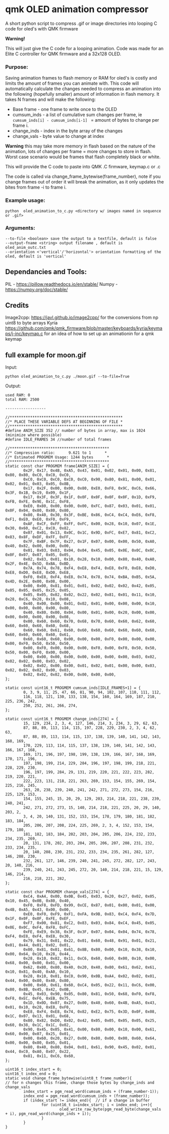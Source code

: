 # qmk OLED animation compressor
A short python script to compress .gif or image directories into looping C code for oled's with QMK firmware

**Warning!**

This will just give the C code for a looping animation. Code was made for an Elite C controller for QMK firmware and a 32x128 OLED. 

### Purpose: 

Saving animation frames to flash memory or RAM for oled's is costly and limits the amount of frames you can animate with. This code will automatically calculate the changes needed to compress an animation into the following (hopefully smaller) amount of information in flash memory. It takes N frames and will make the following:

* Base frame -  one frame to write once to the OLED
* cumsum_inds - a list of cumulative sum changes per frame, ie ```cumsum_inds[i] - cumsum_inds[i-1] ``` = amount of bytes to change per frame i.
* change_inds - index in the byte array of the changes
* change_vals - byte value to change at index

**Warning** this may take more memory in flash based on the nature of the animation, lots of changes per frame = more changes to store in flash. Worst case scenario would be frames that flash completely black or white. 

This will provide the C code to paste into QMK .C firmware, keymap.c or <name of keyboard>.c
  
The code is called via change_frame_bytewise(frame_number), note if you change frames out of order it will break the animation, as it only updates the bites from frame -i to frame i.

### Example usage:  

```python  oled_animation_to_c.py <directory w/ images named in sequence or .gif>```

### Arguments:

```
--to-file <boolean> save the output to a textfile, default is false
--output-fname <string> output filename , default is oled_anim_outc.txt
--orientation <'vertical'/'horizontal'> orientation formatting of the oled, default is 'vertical'  

```


## Dependancies and Tools:

PIL - https://pillow.readthedocs.io/en/stable/
Numpy - https://numpy.org/doc/stable/

## Credits

Image2cpp: https://javl.github.io/image2cpp/ for the conversions from np uint8 to byte arrays
Kyria https://github.com/qmk/qmk_firmware/blob/master/keyboards/kyria/keymaps/j-inc/keymap.c
for an idea of how to set up an animationin for a qmk keymap




## full example for moon.gif

Input:
```
python oled_animation_to_c.py ./moon.gif --to-file=True
```
Output:
```
used RAM: 0
total RAM: 2500

------------------

//**************************************************
//* PLACE THESE VARIABLE DEFS AT BEGINNING OF FILE *
//**************************************************
#define ANIM_SIZE 352 // number of bytes in array, max is 1024 (minimize where possible)
#define IDLE_FRAMES 34 //number of total frames

//********************************************
//* Compression ratio:      9.621 to 1      *
//* Estimated PROGMEM Usage: 1244 bytes      *
//********************************************
static const char PROGMEM frame[ANIM_SIZE] = {
        0x2F, 0x17, 0x4B, 0xA5, 0x43, 0x01, 0x02, 0x01, 0x00, 0x81, 0x80, 0x80, 0xC0, 0xC0, 0xC0,
        0xC0, 0xC0, 0xC0, 0xC0, 0xC0, 0x90, 0x80, 0x81, 0x00, 0x01, 0x02, 0x01, 0x03, 0x05, 0x8B,
        0x17, 0x2F, 0x00, 0x00, 0x80, 0xE0, 0xF8, 0x9C, 0xC6, 0x66, 0x3F, 0x1B, 0x19, 0x09, 0x1F,
        0x17, 0x3F, 0x3F, 0x1F, 0x0F, 0x0F, 0x0F, 0x0F, 0x1D, 0xF9, 0xFB, 0xFE, 0x9E, 0x1C, 0xF8,
        0xE0, 0x80, 0x00, 0x00, 0x00, 0xFC, 0x87, 0x03, 0x01, 0x01, 0x0F, 0x04, 0x80, 0x80, 0x80,
        0x80, 0x40, 0x30, 0x3F, 0xBE, 0x86, 0xC4, 0xC4, 0xE6, 0xF8, 0xF1, 0xE0, 0xE0, 0xF0, 0xF9,
        0xAF, 0xCF, 0xFF, 0xFF, 0xFC, 0x00, 0x28, 0x10, 0x07, 0x1E, 0x30, 0x60, 0xC2, 0xC0, 0x82,
        0x07, 0x01, 0x13, 0x0C, 0x1C, 0x9D, 0xFC, 0xE7, 0x81, 0xC2, 0x83, 0x8F, 0xDF, 0xFF, 0xFF,
        0x7F, 0xBF, 0x7F, 0x27, 0x1F, 0x07, 0x00, 0x00, 0x50, 0xA0, 0x40, 0x82, 0x00, 0x00, 0x00,
        0x01, 0x03, 0x03, 0x04, 0x04, 0x45, 0x05, 0x0E, 0x0C, 0x0C, 0x0F, 0x07, 0x07, 0x05, 0x05,
        0x02, 0x83, 0x01, 0x10, 0x28, 0x10, 0x00, 0x80, 0x40, 0xA0, 0x2F, 0x4E, 0x5D, 0xBA, 0xBD,
        0x7A, 0x74, 0x78, 0xF4, 0xE8, 0xF4, 0xE8, 0xF0, 0xE8, 0xD0, 0xE8, 0xD0, 0xE8, 0xD0, 0xE8,
        0xF0, 0xE8, 0xF4, 0xE8, 0x74, 0x78, 0x74, 0xBA, 0xB5, 0x5A, 0x4D, 0x2E, 0x00, 0x08, 0x00,
        0x00, 0x00, 0x81, 0x01, 0x01, 0x02, 0x02, 0x02, 0x42, 0x05, 0x05, 0x05, 0x05, 0x25, 0x05,
        0x05, 0x05, 0x02, 0x02, 0x22, 0x02, 0x81, 0x01, 0x11, 0x10, 0x28, 0xC6, 0x28, 0x10, 0x08,
        0x40, 0x00, 0x00, 0x01, 0x02, 0x01, 0x00, 0x00, 0x00, 0x10, 0x00, 0x00, 0x00, 0x00, 0x80,
        0x40, 0x80, 0x00, 0x04, 0x00, 0x01, 0x00, 0x20, 0x00, 0x00, 0x00, 0x00, 0x00, 0x00, 0x08,
        0x00, 0x60, 0x60, 0x70, 0x68, 0x70, 0x60, 0x60, 0x62, 0x60, 0x60, 0x60, 0x60, 0x60, 0x68,
        0x60, 0x60, 0x61, 0x60, 0x60, 0x60, 0x60, 0x60, 0x60, 0x60, 0x60, 0x60, 0x60, 0x60, 0x61,
        0x60, 0x60, 0x60, 0x00, 0x00, 0x00, 0xF0, 0x00, 0x00, 0x00, 0x00, 0xF0, 0x50, 0x50, 0x50,
        0x00, 0xF0, 0x00, 0x00, 0x00, 0xF0, 0x00, 0xF0, 0x50, 0x50, 0x50, 0x00, 0xF0, 0x00, 0x00,
        0x00, 0x00, 0x00, 0x00, 0x00, 0x00, 0x00, 0x00, 0x03, 0x02, 0x02, 0x02, 0x00, 0x03, 0x02,
        0x02, 0x02, 0x00, 0x00, 0x01, 0x02, 0x01, 0x00, 0x00, 0x03, 0x02, 0x02, 0x02, 0x00, 0x03,
        0x02, 0x02, 0x02, 0x00, 0x00, 0x00, 0x00,
};

static const uint16_t PROGMEM cumsum_inds[IDLE_FRAMES+1] = {
        0, 3, 9, 11, 25, 47, 66, 81, 90, 94, 102, 107, 110, 111, 112,
        116, 118, 121, 130, 133, 138, 154, 160, 164, 169, 187, 210, 225, 236, 242,
        250, 252, 261, 266, 274,
};

static const uint16_t PROGMEM change_inds[274] = {
        15, 129, 234, 2, 3, 4, 127, 146, 214, 3, 234, 3, 29, 62, 63,
        87, 88, 89, 113, 114, 115, 197, 228, 229, 230, 2, 3, 4, 62, 63,
        87, 88, 89, 113, 114, 115, 137, 138, 139, 140, 141, 142, 143, 168, 169,
        170, 229, 113, 114, 115, 137, 138, 139, 140, 141, 142, 143, 166, 167, 168,
        169, 171, 196, 197, 198, 199, 138, 139, 166, 167, 168, 169, 170, 171, 196,
        197, 198, 199, 214, 229, 284, 196, 197, 198, 199, 218, 221, 228, 229, 230,
        196, 197, 199, 284, 29, 131, 219, 220, 221, 222, 223, 282, 219, 220, 221,
        222, 223, 131, 218, 221, 263, 269, 153, 154, 155, 269, 154, 225, 216, 245,
        263, 20, 238, 239, 240, 241, 242, 271, 272, 273, 154, 216, 225, 129, 153,
        154, 155, 245, 15, 20, 29, 129, 203, 214, 218, 221, 238, 239, 240, 241,
        242, 271, 272, 273, 15, 140, 214, 218, 221, 225, 20, 29, 140, 203, 2,
        3, 4, 20, 140, 131, 152, 153, 154, 178, 179, 180, 181, 182, 183, 184,
        205, 206, 207, 208, 224, 225, 269, 2, 3, 4, 152, 153, 154, 179, 180,
        181, 182, 183, 184, 202, 203, 204, 205, 206, 224, 232, 233, 234, 235, 269,
        20, 131, 178, 202, 203, 204, 205, 206, 207, 208, 231, 232, 233, 234, 235,
        20, 140, 208, 230, 231, 232, 233, 234, 235, 261, 282, 127, 146, 208, 230,
        232, 261, 127, 146, 239, 240, 241, 245, 272, 282, 127, 243, 20, 140, 216,
        239, 240, 241, 243, 245, 272, 20, 140, 214, 218, 221, 15, 129, 146, 214,
        216, 218, 221, 282,
};

static const char PROGMEM change_vals[274] = {
        0xC4, 0xA4, 0x00, 0x0B, 0x45, 0x03, 0x20, 0x27, 0x02, 0x05, 0x10, 0x45, 0x0B, 0x80, 0x40,
        0xF0, 0xF8, 0xFD, 0x99, 0xCE, 0x87, 0x01, 0x00, 0x01, 0x00, 0x4B, 0xA5, 0x43, 0x00, 0x00,
        0xE0, 0xF0, 0xF9, 0xF1, 0xFA, 0x9B, 0x83, 0xC4, 0xF4, 0x7D, 0x1F, 0x0F, 0x0F, 0xFE, 0xEF,
        0xF7, 0x00, 0x81, 0xC2, 0x83, 0x03, 0x84, 0xC4, 0x45, 0x05, 0x0E, 0x0C, 0xF4, 0xF8, 0xFC,
        0xFE, 0xE9, 0x38, 0x3F, 0x3F, 0x07, 0x04, 0x04, 0x74, 0x78, 0xF4, 0xE8, 0xF4, 0xE8, 0x30,
        0x79, 0x31, 0x01, 0x22, 0x01, 0x60, 0x48, 0x91, 0x01, 0x21, 0x01, 0x44, 0x01, 0x02, 0x01,
        0x00, 0x81, 0x01, 0x61, 0x8B, 0x80, 0x00, 0x10, 0x38, 0x10, 0x00, 0x64, 0x10, 0x28, 0x44,
        0x28, 0x10, 0x82, 0x11, 0xC6, 0x60, 0x60, 0x00, 0x10, 0x00, 0x68, 0x00, 0x00, 0x01, 0x00,
        0x62, 0x80, 0x80, 0x40, 0x20, 0x40, 0x80, 0x61, 0x62, 0x61, 0x10, 0x81, 0x40, 0xA0, 0x10,
        0x28, 0x10, 0x01, 0xC0, 0x90, 0x0B, 0xA4, 0x02, 0x02, 0x01, 0x44, 0x00, 0x80, 0x40, 0x80,
        0x00, 0x60, 0x61, 0x60, 0xC4, 0x05, 0x22, 0x11, 0xC6, 0x00, 0x80, 0x8B, 0x45, 0x42, 0x0B,
        0x45, 0x03, 0x90, 0x05, 0x80, 0x81, 0x50, 0x68, 0xF0, 0xF8, 0xF8, 0xEC, 0xF6, 0xEB, 0x75,
        0x1D, 0x0D, 0x07, 0x27, 0x00, 0x40, 0x60, 0x4B, 0xA5, 0x43, 0x01, 0x10, 0x28, 0xE8, 0xF0,
        0xE8, 0xF4, 0xE8, 0x74, 0x82, 0xE2, 0x75, 0x3D, 0x0F, 0x08, 0x1C, 0x07, 0x13, 0x01, 0x68,
        0x80, 0x82, 0xD0, 0x02, 0x42, 0x05, 0x05, 0x05, 0x05, 0x25, 0x60, 0x38, 0x1C, 0x1C, 0x02,
        0x90, 0x45, 0x05, 0x41, 0x00, 0x80, 0x00, 0x10, 0x00, 0x61, 0x60, 0x00, 0x07, 0x25, 0x01,
        0x00, 0x60, 0x20, 0x27, 0x00, 0x80, 0x00, 0x00, 0x60, 0x64, 0x00, 0x00, 0x80, 0x05, 0x01,
        0x80, 0x40, 0x80, 0x04, 0x01, 0x61, 0x90, 0x45, 0x02, 0x01, 0x44, 0xC0, 0xA0, 0x07, 0x22,
        0x81, 0x11, 0xC6, 0x60,
};

uint16_t index_start = 0;
uint16_t index_end = 0;
static void change_frame_bytewise(uint8_t frame_number){
// for n changes this frame, change those bytes by change_inds and change_vals
        index_start = pgm_read_word(cumsum_inds + (frame_number-1));
        index_end = pgm_read_word(cumsum_inds + (frame_number));
        if (index_start != index_end){  // if a change in buffer
                for (uint16_t i=index_start; i < index_end; i++){
                        oled_write_raw_byte(pgm_read_byte(change_vals + i), pgm_read_word(change_inds + i));
                }
        }
}


```


